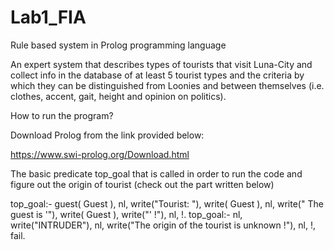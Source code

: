 # Lab1_FIA


Rule based system in Prolog programming language

An expert system that describes types of tourists that visit Luna-City and collect info in the database of
at least 5 tourist types and the criteria by which they can be distinguished from Loonies
and between themselves (i.e. clothes, accent, gait, height and opinion on politics).

How to run the program?

Download Prolog from the link provided below:

https://www.swi-prolog.org/Download.html


The basic predicate top_goal that is called in order to run the code and figure out the origin of tourist (check out the part written below)

top_goal:-
    guest( Guest ),
    nl, write("Tourist: "), write( Guest ), nl,
    write(" The guest is '"), write( Guest ), write("' !"), nl,
    !.
top_goal:-
    nl, write("INTRUDER"), nl,
    write("The origin of the tourist is unknown !"), nl,
    !, fail.
